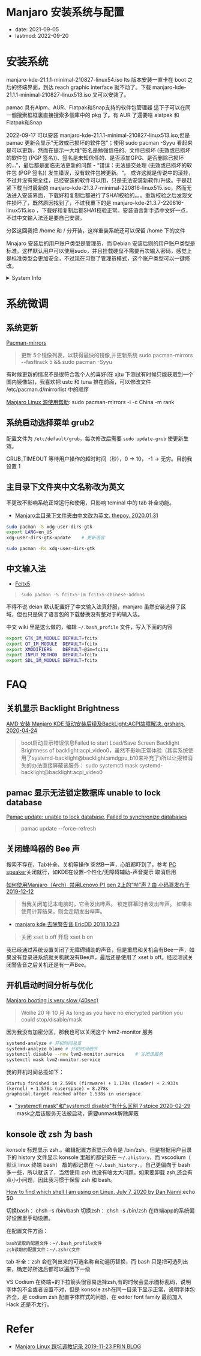 # Manjaro 安装系统与配置
- date: 2021-09-05
- lastmod: 2022-09-20

# 安装系统

manjaro-kde-21.1.1-minimal-210827-linux54.iso lts 版本安装一直卡在 boot 之后的终端界面，到达 reach graphic interface 就不动了。下载 manjaro-kde-21.1.1-minimal-210827-linux513.iso 又可以安装了。

pamac 具有Alpm、AUR、Flatpak和Snap支持的软件包管理器
這下子可以在同一個搜索框框裏直接搜索多個庫中的 pkg 了。有 AUR 了還要啥 alatpak 和 Flatpak和Snap

2022-09-17 可以安装 manjaro-kde-21.1.1-minimal-210827-linux513.iso,但是 pamac 更新会显示"无效或已损坏的软件包"；使用 sudo pacman -Syyu 看起来是可以更新，然而在提示一大堆“签名是勉强信任的、文件已损坏 (无效或已损坏的软件包 (PGP 签名))、签名是未知信任的、是否添加GPG、是否删除已损坏的...”，最后都是面临无法更新的问题 - “错误：无法提交处理 (无效或已损坏的软件包 (PGP 签名)) 发生错误，没有软件包被更新。“。 或许这就是传说中的滚挂，不过并没有完全挂，已经安装的软件可以用，只是无法安装新软件/升级。于是赶紧下载当时最新的 manjaro-kde-21.3.7-minimal-220816-linux515.iso，然而无法进入安装界面，下载好和复制后都进行了SHA1校验的。。。重新校验之后发现文件损坏了，既然原因找到了，不过我重下的是 manjaro-kde-21.3.7-220816-linux515.iso ，下载好和复制后都SHA1校验正常。安装语言新手选中文好一点，不过中文输入法还是要自己安装。

分区这回我把 /home 和 / 分开装，这样重装系统还可以保留 /home 下的文件

Mnajaro 安装后的用户账户类型是管理员，而 Debian 安装后则的用户账户类型是标准。这样默认用户可以使用sudo，并且挂载硬盘不需要再次输入密码，感觉上是标准类型会更加安全，不过现在习惯了管理员模式，这个账户类型可以一键修改。

<details>
<summary>System Info</summary>


奇怪的是 Network、Bluetooth 的 driver 和 Debian 一样，但是 Debian 却不支持额的蓝牙耳机。。。
```bash
$ uname -a
Linux 82dm 5.15.65-1-MANJARO #1 SMP PREEMPT Mon Sep 5 10:15:47 UTC 2022 x86_64 GNU/Linux

$ inxi --admin --verbosity=7 --filter --width
System:
  Kernel: 5.15.65-1-MANJARO arch: x86_64 bits: 64 compiler: gcc v: 12.2.0
    parameters: BOOT_IMAGE=/boot/vmlinuz-5.15-x86_64
    root=UUID=5d6e2a51-4876-44ba-9f6e-acc3e0bf2767 rw quiet
    udev.log_priority=3
  Desktop: KDE Plasma v: 5.25.5 tk: Qt v: 5.15.5 wm: kwin_x11 vt: 1 dm: SDDM
    Distro: Manjaro Linux base: Arch Linux
Machine:
  Type: Laptop System: LENOVO product: 82DM v: Lenovo XiaoXinPro-13ARE 2020
     Chassis: type: 10 v: Lenovo XiaoXinPro-13ARE
    2020 
  Mobo: LENOVO model: LNVNB161216 v: SDK0L77769WIN
     UEFI: LENOVO v: F0CN36WW date: 05/16/2022
Battery:
  ID-1: BAT0 charge: 49.0 Wh (100.0%) 
    volts: 12.9 min: 11.5 model: SMP L19M3PD3 type: Li-poly 
    status: full cycles: 247
Memory:
  RAM: total: 14.99 GiB used: 3.67 GiB (24.5%)
  RAM Report: permissions: Unable to run dmidecode. Root privileges
    required.
CPU:
  Info: model: AMD Ryzen 5 4600U with Radeon Graphics bits: 64 type: MT MCP
    arch: Zen 2 gen: 3 level: v3 built: 2020-22 process: TSMC n7 (7nm)
    family: 0x17 (23) model-id: 0x60 (96) stepping: 1 microcode: 0x8600106
  Topology: cpus: 1x cores: 6 tpc: 2 threads: 12 smt: enabled cache:
    L1: 384 KiB desc: d-6x32 KiB; i-6x32 KiB L2: 3 MiB desc: 6x512 KiB L3: 8 MiB
    desc: 2x4 MiB
  Speed (MHz): avg: 1507 high: 2292 min/max: 1400/2100 boost: disabled
    scaling: driver: acpi-cpufreq governor: schedutil cores: 1: 1397 2: 1397
    3: 2292 4: 1587 5: 1565 6: 1397 7: 1397 8: 1474 9: 1397 10: 1397 11: 1398
    12: 1392 bogomips: 50320
  Flags: 3dnowprefetch abm adx aes aperfmperf apic arat avic avx avx2 bmi1
    bmi2 bpext cat_l3 cdp_l3 clflush clflushopt clwb clzero cmov cmp_legacy
    constant_tsc cpb cpuid cqm cqm_llc cqm_mbm_local cqm_mbm_total
    cqm_occup_llc cr8_legacy cx16 cx8 de decodeassists extapic extd_apicid
    f16c flushbyasid fma fpu fsgsbase fxsr fxsr_opt ht hw_pstate ibpb ibrs ibs
    irperf lahf_lm lbrv lm mba mca mce misalignsse mmx mmxext monitor movbe
    msr mtrr mwaitx nonstop_tsc nopl npt nrip_save nx osvw overflow_recov pae
    pat pausefilter pclmulqdq pdpe1gb perfctr_core perfctr_llc perfctr_nb
    pfthreshold pge pni popcnt pse pse36 rapl rdpid rdpru rdrand rdseed rdt_a
    rdtscp rep_good sep sha_ni skinit smap smca smep ssbd sse sse2 sse4_1
    sse4_2 sse4a ssse3 stibp succor svm svm_lock syscall tce topoext tsc
    tsc_scale umip v_spec_ctrl v_vmsave_vmload vgif vmcb_clean vme vmmcall
    wbnoinvd wdt xgetbv1 xsave xsavec xsaveerptr xsaveopt xsaves
  Vulnerabilities:
  Type: itlb_multihit status: Not affected
  Type: l1tf status: Not affected
  Type: mds status: Not affected
  Type: meltdown status: Not affected
  Type: mmio_stale_data status: Not affected
  Type: retbleed mitigation: untrained return thunk; SMT enabled with STIBP
    protection
  Type: spec_store_bypass mitigation: Speculative Store Bypass disabled via
    prctl and seccomp
  Type: spectre_v1 mitigation: usercopy/swapgs barriers and __user pointer
    sanitization
  Type: spectre_v2 mitigation: Retpolines, IBPB: conditional, STIBP:
    always-on, RSB filling, PBRSB-eIBRS: Not affected
  Type: srbds status: Not affected
  Type: tsx_async_abort status: Not affected
Graphics:
  Device-1: AMD Renoir vendor: Lenovo driver: amdgpu v: kernel arch: GCN-5.1
    code: Vega-2 process: TSMC n7 (7nm) built: 2018-21 pcie: gen: 4
    speed: 16 GT/s lanes: 16 ports: active: eDP-1 empty: DP-1,DP-2
    bus-ID: 03:00.0 chip-ID: 1002:1636 class-ID: 0300
  Device-2: Chicony Integrated Camera type: USB driver: uvcvideo
    bus-ID: 3-2:2 chip-ID: 04f2:b67c class-ID: 0e02 
  Display: x11 server: X.Org v: 21.1.4 compositor: kwin_x11 driver: X:
    loaded: amdgpu unloaded: modesetting alternate: fbdev,vesa gpu: amdgpu
    display-ID: :0 screens: 1
  Screen-1: 0 s-res: 2560x1600 s-dpi: 96 s-size: 677x423mm (26.65x16.65")
    s-diag: 798mm (31.43")
  Monitor-1: eDP-1 mapped: eDP model-id: CSO 0x076d built: 2019
    res: 2560x1600 hz: 60 dpi: 227 gamma: 1.2 size: 286x179mm (11.26x7.05")
    diag: 337mm (13.3") ratio: 16:10 modes: max: 2560x1600 min: 640x480
  OpenGL: renderer: AMD RENOIR (LLVM 14.0.6 DRM 3.42 5.15.65-1-MANJARO) v: 4.6
    Mesa 22.1.7 direct render: Yes
Audio:
  Device-1: AMD Renoir Radeon High Definition Audio vendor: Lenovo
    driver: snd_hda_intel v: kernel pcie: gen: 4 speed: 16 GT/s lanes: 16
    bus-ID: 03:00.1 chip-ID: 1002:1637 class-ID: 0403
  Device-2: AMD ACP/ACP3X/ACP6x Audio Coprocessor vendor: Lenovo driver: N/A
    alternate: snd_pci_acp3x, snd_rn_pci_acp3x, snd_pci_acp5x pcie: gen: 4
    speed: 16 GT/s lanes: 16 bus-ID: 03:00.5 chip-ID: 1022:15e2 class-ID: 0480
  Device-3: AMD Family 17h/19h HD Audio vendor: Lenovo driver: snd_hda_intel
    v: kernel pcie: gen: 4 speed: 16 GT/s lanes: 16 bus-ID: 03:00.6
    chip-ID: 1022:15e3 class-ID: 0403
  Sound Server-1: ALSA v: k5.15.65-1-MANJARO running: yes
  Sound Server-2: JACK v: 1.9.21 running: no
  Sound Server-3: PulseAudio v: 16.1 running: yes
  Sound Server-4: PipeWire v: 0.3.57 running: yes
Network:
  Device-1: Realtek RTL8822CE 802.11ac PCIe Wireless Network Adapter
    vendor: Lenovo driver: rtw_8822ce v: N/A modules: rtw88_8822ce pcie: gen: 1
    speed: 2.5 GT/s lanes: 1 port: 2000 bus-ID: 01:00.0 chip-ID: 10ec:c822
    class-ID: 0280
  IF: wlp1s0 state: up mac: <filter>
  IP v4: <filter> type: dynamic noprefixroute scope: global
    broadcast: <filter>
  IP v6: <filter> type: noprefixroute scope: link
  WAN IP: <filter>
Bluetooth:
  Device-1: Realtek Bluetooth Radio type: USB driver: btusb v: 0.8
    bus-ID: 1-4:2 chip-ID: 0bda:c123 class-ID: e001 
  Report: rfkill ID: hci0 rfk-id: 2 state: up address: see --recommends
Logical:
  Message: No logical block device data found.
RAID:
  Message: No RAID data found.
Drives:
  Local Storage: total: 476.94 GiB used: 208.09 GiB (43.6%)
  SMART Message: Unable to run smartctl. Root privileges required.
  ID-1: /dev/nvme0n1 maj-min: 259:0 vendor: Western Digital model: PC SN730
    SDBPNTY-512G-1101 size: 476.94 GiB block-size: physical: 512 B
    logical: 512 B speed: 31.6 Gb/s lanes: 4 type: SSD 
    rev: 11130001 temp: 36.9 C scheme: GPT
  Message: No optical or floppy data found.
Partition:
  ID-1: / raw-size: 40 GiB size: 39.08 GiB (97.69%) used: 13.42 GiB (34.4%)
    fs: ext4 dev: /dev/nvme0n1p2 maj-min: 259:2 label: root
    uuid: 5d6e2a51-4876-44ba-9f6e-acc3e0bf2767
  ID-2: /boot/efi raw-size: 260 MiB size: 256 MiB (98.46%) used: 103.5 MiB
    (40.4%) fs: vfat dev: /dev/nvme0n1p1 maj-min: 259:1 label: SYSTEM_DRV
    uuid: 92C4-DD2F
  ID-3: /home raw-size: 80 GiB size: 78.19 GiB (97.74%) used: 815 MiB (1.0%)
    fs: ext4 dev: /dev/nvme0n1p4 maj-min: 259:4 label: N/A
    uuid: a3a2ba69-8213-4723-ba8d-b4b8470dd7eb
  ID-4: /run/media/kearney/a raw-size: 235.67 GiB size: 231.41 GiB (98.19%)
    used: 193.77 GiB (83.7%) fs: ext4 dev: /dev/nvme0n1p3 maj-min: 259:3
    label: a uuid: 3409b138-e5fc-412d-b1d5-bfb236f93257
Swap:
  Alert: No swap data was found.
Unmounted:
  ID-1: /dev/nvme0n1p5 maj-min: 259:5 size: 55 GiB fs: ntfs label: C
    uuid: 0AB232A4B2329463
  ID-2: /dev/nvme0n1p6 maj-min: 259:6 size: 65.98 GiB fs: ntfs label: D
    uuid: 127AE7467AE72567
USB:
  Hub-1: 1-0:1 info: Hi-speed hub with single TT ports: 4 rev: 2.0
    speed: 480 Mb/s chip-ID: 1d6b:0002 class-ID: 0900
  Device-1: 1-4:2 info: Realtek Bluetooth Radio type: Bluetooth
    driver: btusb interfaces: 2 rev: 1.0 speed: 12 Mb/s power: 500mA
    chip-ID: 0bda:c123 class-ID: e001 
  Hub-2: 2-0:1 info: Super-speed hub ports: 2 rev: 3.1 speed: 10 Gb/s
    chip-ID: 1d6b:0003 class-ID: 0900
  Hub-3: 3-0:1 info: Hi-speed hub with single TT ports: 4 rev: 2.0
    speed: 480 Mb/s chip-ID: 1d6b:0002 class-ID: 0900
  Device-1: 3-2:2 info: Chicony Integrated Camera type: Video
    driver: uvcvideo interfaces: 4 rev: 2.0 speed: 480 Mb/s power: 500mA
    chip-ID: 04f2:b67c class-ID: 0e02 
  Hub-4: 4-0:1 info: Super-speed hub ports: 2 rev: 3.1 speed: 10 Gb/s
    chip-ID: 1d6b:0003 class-ID: 0900
Sensors:
  System Temperatures: cpu: 49.2 C mobo: N/A gpu: amdgpu temp: 43.0 C
  Fan Speeds (RPM): N/A
Info:
  Processes: 302 Uptime: 2h 48m wakeups: 1 Init: systemd v: 251
  default: graphical tool: systemctl Compilers: gcc: 12.2.0 clang: 14.0.6
  Packages: pm: pacman pkgs: 1235 libs: 318 tools: pamac pm: flatpak pkgs: 0
  Shell: Bash v: 5.1.16 running-in: codium inxi: 3.3.21
```
</details>

# 系统微调
## 系统更新

[Pacman-mirrors](https://wiki.manjaro.org/index.php/Pacman-mirrors/zh-cn)
> 更新 5个镜像列表，以获得最快的镜像,并更新系统
    sudo pacman-mirrors --fasttrack 5 && sudo pacman -Syyu

有时候更新的情况不是很符合我个人的喜好(在 xjtu 下测试有时候只能获取到一个国内镜像站)，我喜欢把 ustc 和 tuna 排在前面，可以修改文件 /etc/pacman.d/mirrorlist 中的顺序

[Manjaro Linux 源使用帮助](https://mirrors.ustc.edu.cn/help/manjaro.html): sudo pacman-mirrors -i -c China -m rank

## 系统启动选择菜单 grub2

配置文件为 `/etc/default/grub`，每次修改后需要 `sudo update-grub` 使更新生效。

GRUB_TIMEOUT 等待用户操作的超时时间（秒），0 -> 10， -1 -> 无穷。目前我设置 1

## 主目录下文件夹中文名称改为英文

不更改不影响系统正常运行和使用，只影响 teminal 中的 tab 补全功能。

- [Manjaro主目录下文件夹由中文改为英文. thepoy. 2020.01.31](https://www.jianshu.com/p/2f05a5583609)

```bash
sudo pacman -S xdg-user-dirs-gtk
export LANG=en_US
xdg-user-dirs-gtk-update	# 更新语言

sudo pacman -Rs xdg-user-dirs-gtk
```

## 中文输入法

- [Fcitx5](https://wiki.archlinux.org/title/Fcitx5_(%E7%AE%80%E4%BD%93%E4%B8%AD%E6%96%87)#%E8%BE%93%E5%85%A5%E6%B3%95%E6%A8%A1%E5%9D%97)
> `sudo pacman -S fcitx5-im fcitx5-chinese-addons`

不得不说 deian 默认配置好了中文输入法真舒服，manjaro 虽然安装选择了区域，但也只是做了语言包的下载替换没有整对于的输入法。

中文 wiki 里是这么做的，编辑 `~/.bash_profile` 文件，写入下面的内容

```bash
export GTK_IM_MODULE DEFAULT=fcitx
export QT_IM_MODULE  DEFAULT=fcitx
export XMODIFIERS    DEFAULT=@im=fcitx
export INPUT_METHOD  DEFAULT=fcitx
export SDL_IM_MODULE DEFAULT=fcitx
```

# FAQ
## 关机显示 Backlight Brightness

[AMD 安装 Manjaro KDE 驱动安装后续及BackLight:ACPI故障解决. grsharp. 2020-04-24](https://blog.csdn.net/grsharp/article/details/105735792)
> boot启动显示错误信息Failed to start Load/Save Screen Backlight Brightness of backlight:acpi_video0，虽然不影响正常体验（其实系统使用了systemd-backlight@backlight:amdgpu_b10来补充了)所以让报错消失的办法直接屏蔽该服务：
sudo systemctl mask systemd-backlight@backlight:acpi_video0

## pamac 显示无法锁定数据库 unable to lock database

[Pamac update: unable to lock database, Failed to synchronize databases ](https://forum.manjaro.org/t/pamac-update-unable-to-lock-database-failed-to-synchronize-databases/114762)
> pamac update --force-refresh

## 关闭蜂鸣器的 Bee 声

搜索不存在、Tab补全、关机等操作 突然B一声，心脏都吓到了，参考 [PC speaker](https://wiki.archlinux.org/title/PC_speaker)关闭就行，如KDE在设置-个性化/无障碍辅助-声音提示 取消启用

[ 如何使用Manjaro（Arch）禁用Lenovo P1 gen 2上的“哔”声？由 小码哥发布于 2019-12-12 ](https://mlog.club/article/2071667)
>   当我关闭笔记本电脑时，它会发出哔声。
    锁定屏幕时会发出哔声。
    如果未使用计算结果，则会定期发出哔声。
- [manjaro kde 去除警告音 EricDD 2018.10.23](https://www.jianshu.com/p/0d1d884e40ba)
> 关闭
  xset b off
  开启
  xset b on

我已经通过系统设置关闭了无障碍辅助的声音，但是重启和关机会有Bee一声，如果没有登录进系统就关机就没有Bee声，最后还是使用了 xset b off。经过测试关闭警告音之后关机还是有一声Bee。

## 开机启动时间分析与优化

[Manjaro booting is very slow (40sec)](https://forum.manjaro.org/t/manjaro-booting-is-very-slow-40sec/32489/4)
> Wollie 20 年 10 月
  As long as you have no encrypted partition you could stop/disable/mask

因为我没有加密分区，那我也可以关闭这个 lvm2-monitor 服务

```bash
systemd-analyze	# 开机时间总览
systemd-analyze blame # 开机时间细节
systemctl disable --now lvm2-monitor.service	# 关闭该服务
systemctl mask lvm2-monitor.service
```

我的开机时间总揽如下：

    Startup finished in 2.590s (firmware) + 1.178s (loader) + 2.933s (kernel) + 1.576s (userspace) = 8.278s 
    graphical.target reached after 1.538s in userspace.

- ["systemctl mask"和"systemctl disable"有什么区别？stpice 2020-02-29 ](https://blog.csdn.net/stpice/article/details/104569146):mask之后该服务无法被启动，需要unmask解除屏蔽

## konsole 改 zsh 为 bash

konsole 标题显示 zsh.。编辑配置方案显示命令是 /bin/zsh。但是根据用户目录下的 history 文件显示 konsole 里敲的都记录在 `～/.zhistory`，而 vscodium（ 默认 linux 终端 bash） 敲的都记录在 `～/.bash_history.`。自己更偏向于 bash 多一些，所以就该了，当然使用 zsh 也没有啥太大问题。如果要卸载 zsh,还会有点小小问题，因此我习惯于保留 zsh 和 bash。

[How to find which shell I am using on Linux. July 7, 2020 by Dan Nanni](https://www.xmodulo.com/which-shell-am-i-using.html):echo $0

切换bash： chsh -s /bin/bash
切换zsh： chsh -s /bin/zsh
    在终端app的系统偏好设置里手动设置。

在配置文件方面：

    bash读取的配置文件：~/.bash_profile文件
    zsh读取的配置文件：~/.zshrc文件

tab 补全：zsh 会在列出来的可选名称自动遍历替换，而 bash 只是把可选列出来，确定好所选后都可以遍历下一级

VS Codium 在终端+的下拉箭头很容易选择zsh,有的时候会显示图标乱码，说明字体包不全或者设置不对，但是 konsole zsh在同一目录下显示正常，说明字体包齐全，是 codium zsh 配置字体样式的问题，在 editor font family 最前加入 Hack 还是不太行。


# Refer

- [ Manjaro Linux 踩坑调教记录 2019-11-23 PRIN BLOG](https://prinsss.github.io/setting-up-manjaro-linux/)